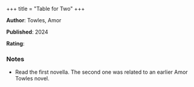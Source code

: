 +++
title = "Table for Two"
+++



**Author**: Towles, Amor

**Published**: 2024

**Rating**:



### Notes

* Read the first novella. The second one was related to an earlier Amor Towles novel.
